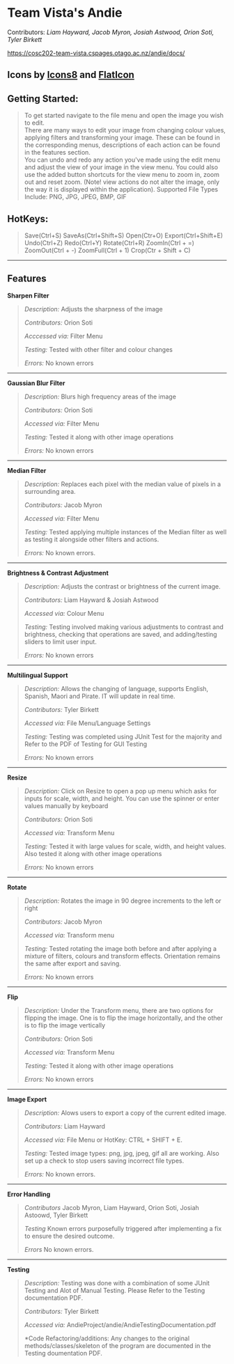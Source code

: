 # Team Vista's Andie

Contributors: *Liam Hayward, Jacob Myron, Josiah Astwood, Orion Soti, Tyler Birkett*

https://cosc202-team-vista.cspages.otago.ac.nz/andie/docs/

Icons by <a target="_blank" href="https://icons8.com">Icons8</a> and <a target="_blank" href="https://www.flaticon.com">FlatIcon</a>
----
## Getting Started:

>To get started navigate to the file menu and open the image you wish to edit.  
>There are many ways to edit your image from changing colour values, applying filters and transforming your image.
>These can be found in the corresponding menus, descriptions of each action can be found in the features section.  
>You can undo and redo any action you've made using the edit menu and adjust the view of your image in the view menu.
>You could also use the added button shortcuts for the view menu to zoom in, zoom out and reset zoom.
>(Note! view actions do not alter the image, only the way it is displayed within the application).
>Supported File Types Include: PNG, JPG, JPEG, BMP, GIF

## HotKeys:

>Save(Ctrl+S)
>SaveAs(Ctrl+Shift+S)
>Open(Ctr+O)
>Export(Ctrl+Shift+E) 
>Undo(Ctrl+Z)
>Redo(Ctrl+Y) 
>Rotate(Ctrl+R)
>ZoomIn(Ctrl + =)
>ZoomOut(Ctrl + -)
>ZoomFull(Ctrl + 1)
>Crop(Ctr + Shift + C)
---

## Features

**Sharpen Filter**

> *Description:* Adjusts the sharpness of the image
>
> *Contributors:* Orion Soti
>
> *Acccessed via:* Filter Menu
>
> *Testing:* Tested with other filter and colour changes
>
> *Errors:* No known errors
---


**Gaussian Blur Filter**

> *Description:* Blurs high frequency areas of the image
>
> *Contributors:* Orion Soti
>
> *Accessed via:* Filter Menu
>
> *Testing:* Tested it along with other image operations
>
> *Errors:* No known errors
---

**Median Filter**

> *Description:* Replaces each pixel with the median value of pixels in a surrounding area.
>
> *Contributors:* Jacob Myron
>
> *Accessed via:* Filter Menu
>
> *Testing:* Tested applying multiple instances of the Median filter as well as testing it alongside other filters and actions.
>
> *Errors:* No known errors.
---

**Brightness & Contrast Adjustment**

> *Description:* Adjusts the contrast or brightness of the current image.
>
> *Contributors:* Liam Hayward & Josiah Astwood
>
> *Accessed via:* Colour Menu
>
> *Testing:* Testing involved making various adjustments to contrast and brightness, checking that operations are saved, and adding/testing sliders to limit user input.
>
> *Errors:* No known errors
---

**Multilingual Support**

> *Description:* Allows the changing of language, supports English, Spanish, Maori and Pirate. IT will update in real time.
>
> *Contributors:* Tyler Birkett
> 
> *Accessed via:* File Menu/Language Settings
>
> *Testing:* Testing was completed using JUnit Test for the majority and Refer to the PDF of Testing for GUI Testing
>
> *Errors:* No known errors
---

**Resize**

> *Description:* Click on Resize to open a pop up menu which asks for inputs for scale, width, and height. You can use the spinner or enter values manually by keyboard
>
> *Contributors:* Orion Soti
> 
> *Accessed via:* Transform Menu
>
> *Testing:* Tested it with large values for scale, width, and height values. Also tested it along with other image operations
>
> *Errors:* No known errors
---

**Rotate**

> *Description:* Rotates the image in 90 degree increments to the left or right
>
> *Contributors:* Jacob Myron
> 
> *Accessed via:* Transform menu
>
> *Testing:* Tested rotating the image both before and after applying a mixture of filters, colours and transform effects. Orientation remains the same after export and saving.
>
> *Errors:* No known errors
---

**Flip**

> *Description:* Under the Transform menu, there are two options for flipping the image. One is to flip the image horizontally, and the other is to flip the image vertically
>
> *Contributors:* Orion Soti
> 
> *Accessed via:* Transform Menu
>
> *Testing:* Tested it along with other image operations
>
> *Errors:* No known errors
---

**Image Export**


> *Description:* Alows users to export a copy of the current edited image. 
>
> *Contributors:* Liam Hayward
> 
> *Accessed via:* File Menu or HotKey: CTRL + SHIFT + E.
>
> *Testing:* Tested image types: png, jpg, jpeg, gif all are working. Also set up a check to stop users saving incorrect file types. 
>
> *Errors:* No known errors.
---

**Error Handling**

> *Contributors* Jacob Myron, Liam Hayward, Orion Soti, Josiah Astoowd, Tyler Birkett
>
>*Testing* Known errors purposefully triggered after implementing a fix to ensure the desired outcome.
>
>*Errors* No known errors.
---


**Testing**

> *Description:* Testing was done with a combination of some JUnit Testing and Alot of Manual Testing. Please Refer to the Testing documentation PDF.
>
> *Contributors:* Tyler Birkett
> 
> *Accessed via:* AndieProject/andie/AndieTestingDocumentation.pdf
>
> *Code Refactoring/additions: Any changes to the original methods/classes/skeleton of the program are documented in the Testing doumentation PDF.


